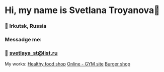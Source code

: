 # Hi, my name is Svetlana Troyanova👋
### 📍 Irkutsk, Russia

### Messadge me: 
### 📧 svetlaya_st@list.ru

My works:
[Healthy food shop](https://svetlaya1.github.io/Module02-Shop/dist/)
[Online - GYM site](https://svetlaya1.github.io/Module01-Gym/index.html)
[Burger shop](https://svetlaya1.github.io/Module01-Burger/menu.html)
